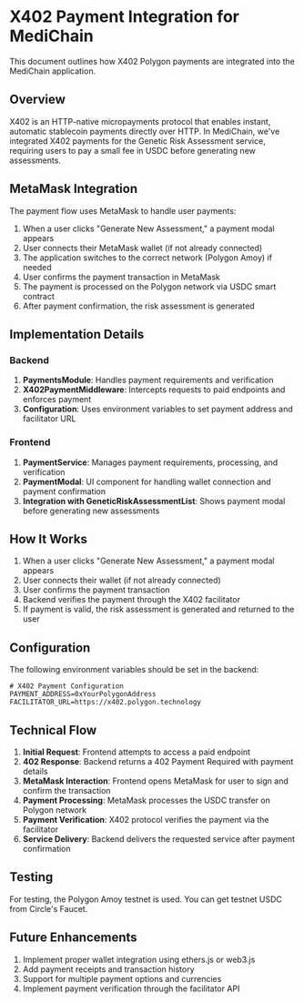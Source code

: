 # X402 Payment Integration for MediChain

This document outlines how X402 Polygon payments are integrated into the MediChain application.

## Overview

X402 is an HTTP-native micropayments protocol that enables instant, automatic stablecoin payments directly over HTTP. In MediChain, we've integrated X402 payments for the Genetic Risk Assessment service, requiring users to pay a small fee in USDC before generating new assessments.

## MetaMask Integration

The payment flow uses MetaMask to handle user payments:

1. When a user clicks "Generate New Assessment," a payment modal appears
2. User connects their MetaMask wallet (if not already connected)
3. The application switches to the correct network (Polygon Amoy) if needed
4. User confirms the payment transaction in MetaMask
5. The payment is processed on the Polygon network via USDC smart contract
6. After payment confirmation, the risk assessment is generated

## Implementation Details

### Backend

1. **PaymentsModule**: Handles payment requirements and verification
2. **X402PaymentMiddleware**: Intercepts requests to paid endpoints and enforces payment
3. **Configuration**: Uses environment variables to set payment address and facilitator URL

### Frontend

1. **PaymentService**: Manages payment requirements, processing, and verification
2. **PaymentModal**: UI component for handling wallet connection and payment confirmation
3. **Integration with GeneticRiskAssessmentList**: Shows payment modal before generating new assessments

## How It Works

1. When a user clicks "Generate New Assessment," a payment modal appears
2. User connects their wallet (if not already connected)
3. User confirms the payment transaction
4. Backend verifies the payment through the X402 facilitator
5. If payment is valid, the risk assessment is generated and returned to the user

## Configuration

The following environment variables should be set in the backend:

```
# X402 Payment Configuration
PAYMENT_ADDRESS=0xYourPolygonAddress
FACILITATOR_URL=https://x402.polygon.technology
```

## Technical Flow

1. **Initial Request**: Frontend attempts to access a paid endpoint
2. **402 Response**: Backend returns a 402 Payment Required with payment details
3. **MetaMask Interaction**: Frontend opens MetaMask for user to sign and confirm the transaction
4. **Payment Processing**: MetaMask processes the USDC transfer on Polygon network
5. **Payment Verification**: X402 protocol verifies the payment via the facilitator
6. **Service Delivery**: Backend delivers the requested service after payment confirmation

## Testing

For testing, the Polygon Amoy testnet is used. You can get testnet USDC from Circle's Faucet.

## Future Enhancements

1. Implement proper wallet integration using ethers.js or web3.js
2. Add payment receipts and transaction history
3. Support for multiple payment options and currencies
4. Implement payment verification through the facilitator API
